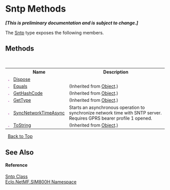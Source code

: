# Sntp Methods
 _**\[This is preliminary documentation and is subject to change.\]**_

The <a href="T_Eclo_NetMF_SIM800H_Sntp">Sntp</a> type exposes the following members.


## Methods
&nbsp;<table><tr><th></th><th>Name</th><th>Description</th></tr><tr><td>![Public method](media/pubmethod.gif "Public method")</td><td><a href="M_Eclo_NetMF_SIM800H_Sntp_Dispose">Dispose</a></td><td /></tr><tr><td>![Public method](media/pubmethod.gif "Public method")</td><td><a href="http://msdn2.microsoft.com/en-us/library/bsc2ak47" target="_blank">Equals</a></td><td> (Inherited from <a href="http://msdn2.microsoft.com/en-us/library/e5kfa45b" target="_blank">Object</a>.)</td></tr><tr><td>![Public method](media/pubmethod.gif "Public method")</td><td><a href="http://msdn2.microsoft.com/en-us/library/zdee4b3y" target="_blank">GetHashCode</a></td><td> (Inherited from <a href="http://msdn2.microsoft.com/en-us/library/e5kfa45b" target="_blank">Object</a>.)</td></tr><tr><td>![Public method](media/pubmethod.gif "Public method")</td><td><a href="http://msdn2.microsoft.com/en-us/library/dfwy45w9" target="_blank">GetType</a></td><td> (Inherited from <a href="http://msdn2.microsoft.com/en-us/library/e5kfa45b" target="_blank">Object</a>.)</td></tr><tr><td>![Public method](media/pubmethod.gif "Public method")</td><td><a href="M_Eclo_NetMF_SIM800H_Sntp_SyncNetworkTimeAsync">SyncNetworkTimeAsync</a></td><td>
Starts an asynchronous operation to synchronize network time with SNTP server. Requires GPRS bearer profile 1 opened.</td></tr><tr><td>![Public method](media/pubmethod.gif "Public method")</td><td><a href="http://msdn2.microsoft.com/en-us/library/7bxwbwt2" target="_blank">ToString</a></td><td> (Inherited from <a href="http://msdn2.microsoft.com/en-us/library/e5kfa45b" target="_blank">Object</a>.)</td></tr></table>&nbsp;
<a href="#sntp-methods">Back to Top</a>

## See Also


#### Reference
<a href="T_Eclo_NetMF_SIM800H_Sntp">Sntp Class</a><br /><a href="N_Eclo_NetMF_SIM800H">Eclo.NetMF.SIM800H Namespace</a><br />